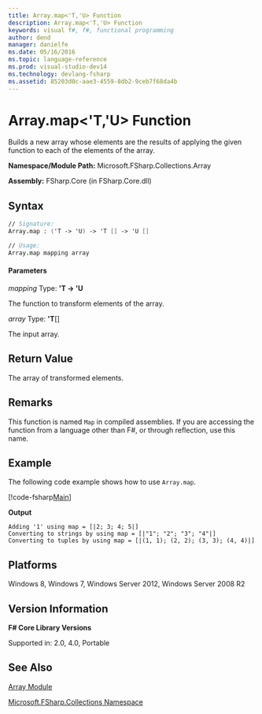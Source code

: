 ```yaml
---
title: Array.map<'T,'U> Function
description: Array.map<'T,'U> Function
keywords: visual f#, f#, functional programming
author: dend
manager: danielfe
ms.date: 05/16/2016
ms.topic: language-reference
ms.prod: visual-studio-dev14
ms.technology: devlang-fsharp
ms.assetid: 85203d0c-aae3-4559-8db2-9ceb7f68da4b 
---
```


# Array.map<'T,'U> Function

Builds a new array whose elements are the results of applying the given function to each of the elements of the array.

**Namespace/Module Path:** Microsoft.FSharp.Collections.Array

**Assembly:** FSharp.Core (in FSharp.Core.dll)


## Syntax

```fsharp
// Signature:
Array.map : ('T -> 'U) -> 'T [] -> 'U []

// Usage:
Array.map mapping array
```

#### Parameters
*mapping*
Type: **'T -&gt; 'U**


The function to transform elements of the array.


*array*
Type: **'T**[[]](https://msdn.microsoft.com/library/def20292-9aae-4596-9275-b94e594f8493)


The input array.

## Return Value

The array of transformed elements.

## Remarks
This function is named `Map` in compiled assemblies. If you are accessing the function from a language other than F#, or through reflection, use this name.

## Example

The following code example shows how to use `Array.map`.

[!code-fsharp[Main](~/samples/snippets/fsharp/arrays/snippet510.fs)]

**Output**
```
Adding '1' using map = [|2; 3; 4; 5|]
Converting to strings by using map = [|"1"; "2"; "3"; "4"|]
Converting to tuples by using map = [|(1, 1); (2, 2); (3, 3); (4, 4)|]
```

## Platforms
Windows 8, Windows 7, Windows Server 2012, Windows Server 2008 R2


## Version Information
**F# Core Library Versions**

Supported in: 2.0, 4.0, Portable

## See Also
[Array Module](index.md)

[Microsoft.FSharp.Collections Namespace](../Microsoft.FSharp.Collections-Namespace.md)